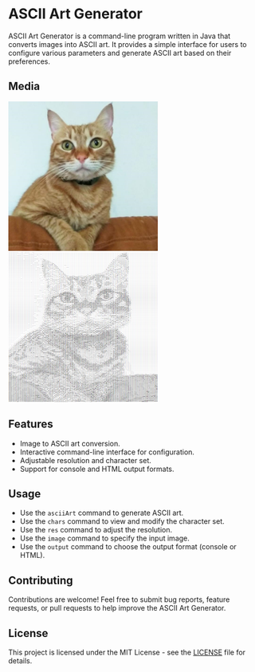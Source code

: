 # ASCII Art Generator

ASCII Art Generator is a command-line program written in Java that converts images into ASCII art. It provides a simple interface for users to configure various parameters and generate ASCII art based on their preferences.

## Media
<img src="readme_files/cat.jpeg" alt="Description of Image" width="300" height="300">
<img src="readme_files/Ascii_cat.png" alt="Description of Image" width="300" height="300">


## Features

- Image to ASCII art conversion.
- Interactive command-line interface for configuration.
- Adjustable resolution and character set.
- Support for console and HTML output formats.

## Usage

- Use the `asciiArt` command to generate ASCII art.
- Use the `chars` command to view and modify the character set.
- Use the `res` command to adjust the resolution.
- Use the `image` command to specify the input image.
- Use the `output` command to choose the output format (console or HTML).

## Contributing

Contributions are welcome! Feel free to submit bug reports, feature requests, or pull requests to help improve the ASCII Art Generator.

## License

This project is licensed under the MIT License - see the [LICENSE](LICENSE) file for details.
